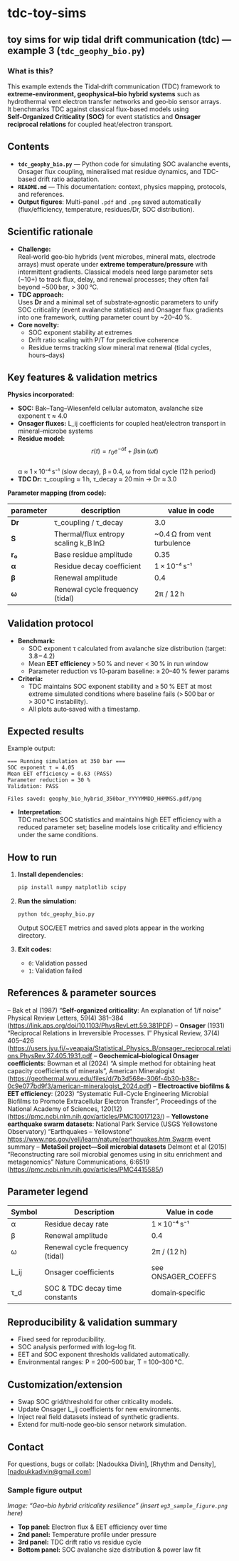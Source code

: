 # tdc-toy-sims

## toy sims for wip tidal drift communication (tdc) — example 3 (`tdc_geophy_bio.py`)

### **What is this?**
This example extends the Tidal‑drift communication (TDC) framework to **extreme-environment, geophysical–bio hybrid systems** such as hydrothermal vent electron transfer networks and geo‑bio sensor arrays.  
It benchmarks TDC against classical flux-based models using **Self‑Organized Criticality (SOC)** for event statistics and **Onsager reciprocal relations** for coupled heat/electron transport.

## **Contents**

- **`tdc_geophy_bio.py`** — Python code for simulating SOC avalanche events, Onsager flux coupling, mineralised mat residue dynamics, and TDC-based drift ratio adaptation.
- **`README.md`** — This documentation: context, physics mapping, protocols, and references.
- **Output figures**: Multi-panel `.pdf` and `.png` saved automatically (flux/efficiency, temperature, residues/Dr, SOC distribution).

## **Scientific rationale**

- **Challenge:**  
  Real‑world geo‑bio hybrids (vent microbes, mineral mats, electrode arrays) must operate under **extreme temperature/pressure** with intermittent gradients. Classical models need large parameter sets (~10+) to track flux, delay, and renewal processes; they often fail beyond ~500 bar, > 300 °C.
- **TDC approach:**  
  Uses **Dr** and a minimal set of substrate‑agnostic parameters to unify SOC criticality (event avalanche statistics) and Onsager flux gradients into one framework, cutting parameter count by ~20–40 %.
- **Core novelty:**  
  - SOC exponent stability at extremes  
  - Drift ratio scaling with P/T for predictive coherence  
  - Residue terms tracking slow mineral mat renewal (tidal cycles, hours–days)

## **Key features & validation metrics**

**Physics incorporated:**
- **SOC:** Bak–Tang–Wiesenfeld cellular automaton, avalanche size exponent τ ≈ 4.0
- **Onsager fluxes:** L\_ij coefficients for coupled heat/electron transport in mineral–microbe systems
- **Residue model:**  
  $$ r(t) = r_0 e^{-\alpha t} + \beta \sin(\omega t) $$  
  α ≈ 1 × 10⁻⁴ s⁻¹ (slow decay), β = 0.4, ω from tidal cycle (12 h period)
- **TDC Dr:** τ_coupling ≈ 1 h, τ_decay ≈ 20 min → Dr ≈ 3.0

**Parameter mapping (from code):**

| parameter | description                            | value in code      |
|-----------|----------------------------------------|--------------------|
| **Dr**    | τ_coupling / τ_decay                   | 3.0                |
| **S**     | Thermal/flux entropy scaling k\_B lnΩ  | ~0.4 Ω from vent turbulence |
| **r₀**    | Base residue amplitude                 | 0.35               |
| **α**     | Residue decay coefficient              | 1 × 10⁻⁴ s⁻¹       |
| **β**     | Renewal amplitude                      | 0.4                 |
| **ω**     | Renewal cycle frequency (tidal)        | 2π / 12 h           |

## **Validation protocol**

- **Benchmark:**  
  - SOC exponent τ calculated from avalanche size distribution (target: 3.8 – 4.2)  
  - Mean **EET efficiency** > 50 % and never < 30 % in run window  
  - Parameter reduction vs 10‑param baseline: ≥ 20–40 % fewer params
- **Criteria:**  
  - TDC maintains SOC exponent stability and ≥ 50 % EET at most extreme simulated conditions where baseline fails (> 500 bar or > 300 °C instability).  
  - All plots auto‑saved with a timestamp.

## **Expected results**

Example output:
```
=== Running simulation at 350 bar ===
SOC exponent τ = 4.05
Mean EET efficiency = 0.63 (PASS)
Parameter reduction = 30 %
Validation: PASS

Files saved: geophy_bio_hybrid_350bar_YYYYMMDD_HHMMSS.pdf/png
```

- **Interpretation:**  
  TDC matches SOC statistics and maintains high EET efficiency with a reduced parameter set; baseline models lose criticality and efficiency under the same conditions.

## **How to run**

1. **Install dependencies:**
   ```bash
   pip install numpy matplotlib scipy
   ```

2. **Run the simulation:**
   ```bash
   python tdc_geophy_bio.py
   ```
   Output SOC/EET metrics and saved plots appear in the working directory.

3. **Exit codes:**
   - `0`: Validation passed  
   - `1`: Validation failed

## **References & parameter sources**

– Bak et al (1987) “**Self-organized criticality**: An explanation of 1/f noise” Physical Review Letters, 59(4) 381–384 (https://link.aps.org/doi/10.1103/PhysRevLett.59.381PDF)
– **Onsager** (1931) “Reciprocal Relations in Irreversible Processes. I” Physical Review, 37(4) 405–426 (https://users.jyu.fi/~veapaja/Statistical_Physics_B/onsager_reciprocal.relations.PhysRev.37.405.1931.pdf
– **Geochemical–biological Onsager coefficients**: Bowman et al (2024) “A simple method for obtaining heat capacity coefficients of minerals”, American Mineralogist (https://geothermal.wvu.edu/files/d/7b3d568e-306f-4b30-b38c-0c9e077bd9f3/american-mineralogist_2024.pdf)
– **Electroactive biofilms & EET efficiency**: (2023) “Systematic Full-Cycle Engineering Microbial Biofilms to Promote Extracellular Electron Transfer”, Proceedings of the National Academy of Sciences, 120(12) (https://pmc.ncbi.nlm.nih.gov/articles/PMC10017123/)
– **Yellowstone earthquake swarm datasets**: National Park Service (USGS Yellowstone Observatory) “Earthquakes – Yellowstone” https://www.nps.gov/yell/learn/nature/earthquakes.htm Swarm event summary
– **MetaSoil project—Soil microbial datasets** Delmont et al (2015) “Reconstructing rare soil microbial genomes using in situ enrichment and metagenomics” Nature Communications, 6:6519 (https://pmc.ncbi.nlm.nih.gov/articles/PMC4415585/)

## **Parameter legend**

| Symbol | Description                         | Value in code       |
|--------|-------------------------------------|---------------------|
| α      | Residue decay rate                  | 1 × 10⁻⁴ s⁻¹        |
| β      | Renewal amplitude                   | 0.4                 |
| ω      | Renewal cycle frequency (tidal)     | 2π / (12 h)         |
| L\_ij  | Onsager coefficients                | see ONSAGER\_COEFFS |
| τ\_d   | SOC & TDC decay time constants      | domain‑specific     |

## **Reproducibility & validation summary**

- Fixed seed for reproducibility.
- SOC analysis performed with log–log fit.
- EET and SOC exponent thresholds validated automatically.
- Environmental ranges: P = 200–500 bar, T = 100–300 °C.

## **Customization/extension**

- Swap SOC grid/threshold for other criticality models.
- Update Onsager L\_ij coefficients for new environments.
- Inject real field datasets instead of synthetic gradients.
- Extend for multi‑node geo‑bio sensor network simulation.

## **Contact**

For questions, bugs or collab: [Nadoukka Divin], [Rhythm and Density], [nadoukkadivin@gmail.com]

### **Sample figure output**

_Image: “Geo–bio hybrid criticality resilience” (insert `eg3_sample_figure.png` here)_

- **Top panel:** Electron flux & EET efficiency over time  
- **2nd panel:** Temperature profile under pressure  
- **3rd panel:** TDC drift ratio vs residue cycle  
- **Bottom panel:** SOC avalanche size distribution & power law fit
